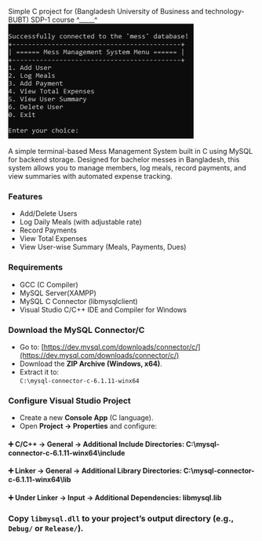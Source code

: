 Simple C project for (Bangladesh University of Business and technology-BUBT) SDP-1 course 
^_____^
![](https://github.com/tamim66/Simple-MessManagement-in-C/blob/master/%7B74E578AF-F274-4BCA-B60B-44FBF118C8A9%7D.png?raw=true)

A simple terminal-based Mess Management System built in C using MySQL for backend storage. Designed for bachelor messes in Bangladesh, this system allows you to manage members, log meals, record payments, and view summaries with automated expense tracking.
### Features
- Add/Delete Users
- Log Daily Meals (with adjustable rate)
- Record Payments
- View Total Expenses
- View User-wise Summary (Meals, Payments, Dues)

### Requirements
- GCC (C Compiler)
- MySQL Server(XAMPP)
- MySQL C Connector (libmysqlclient)
- Visual Studio C/C++ IDE and Compiler for Windows
  
### Download the MySQL Connector/C
- Go to: [https://dev.mysql.com/downloads/connector/c/](https://dev.mysql.com/downloads/connector/c/)
- Download the **ZIP Archive (Windows, x64)**.
- Extract it to:  
  `C:\mysql-connector-c-6.1.11-winx64`

### Configure Visual Studio Project
- Create a new **Console App** (C language).
- Open **Project → Properties** and configure:

#### ➕ C/C++ → General → Additional Include Directories: C:\mysql-connector-c-6.1.11-winx64\include
#### ➕ Linker → General → Additional Library Directories: C:\mysql-connector-c-6.1.11-winx64\lib
#### ➕ Under Linker → Input → Additional Dependencies: libmysql.lib

### Copy `libmysql.dll` to your project’s **output directory** (e.g., `Debug/` or `Release/`).




